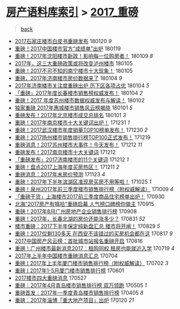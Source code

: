 [房产语料库索引](../../README.md)  > [2017_重磅](2017_重磅.md)
====
> [back](../README.md)

- [2017石家庄楼市白皮书重磅发布](http://jkwz.applinzi.com/ittc/7060645515484464135.html#2017%E7%9F%B3%E5%AE%B6%E5%BA%84%E6%A5%BC%E5%B8%82%E7%99%BD%E7%9A%AE%E4%B9%A6%E9%87%8D%E7%A3%85%E5%8F%91%E5%B8%83) 180120 *9* 
- [重磅！2017中国楼市官方“成绩单”出炉](http://jkwz.applinzi.com/ittc/7060216299018257419.html#%E9%87%8D%E7%A3%85%EF%BC%812017%E4%B8%AD%E5%9B%BD%E6%A5%BC%E5%B8%82%E5%AE%98%E6%96%B9%E2%80%9C%E6%88%90%E7%BB%A9%E5%8D%95%E2%80%9D%E5%87%BA%E7%82%89) 180119  
- [重磅！2017年沈阳楼市新政！影响每一位购房者！](http://jkwz.applinzi.com/ittc/7056400584708457482.html#%E9%87%8D%E7%A3%85%EF%BC%812017%E5%B9%B4%E6%B2%88%E9%98%B3%E6%A5%BC%E5%B8%82%E6%96%B0%E6%94%BF%EF%BC%81%E5%BD%B1%E5%93%8D%E6%AF%8F%E4%B8%80%E4%BD%8D%E8%B4%AD%E6%88%BF%E8%80%85%EF%BC%81) 180109 *8* 
- [2017年，这三大重磅政策或将改变泸州楼市](http://jkwz.applinzi.com/ittc/7055051524147774480.html#2017%E5%B9%B4%EF%BC%8C%E8%BF%99%E4%B8%89%E5%A4%A7%E9%87%8D%E7%A3%85%E6%94%BF%E7%AD%96%E6%88%96%E5%B0%86%E6%94%B9%E5%8F%98%E6%B3%B8%E5%B7%9E%E6%A5%BC%E5%B8%82) 180105  
- [重磅！2017不可不知的南宁楼市十大现象！](http://jkwz.applinzi.com/ittc/7055041962699129862.html#%E9%87%8D%E7%A3%85%EF%BC%812017%E4%B8%8D%E5%8F%AF%E4%B8%8D%E7%9F%A5%E7%9A%84%E5%8D%97%E5%AE%81%E6%A5%BC%E5%B8%82%E5%8D%81%E5%A4%A7%E7%8E%B0%E8%B1%A1%EF%BC%81) 180105  
- [重磅，2017年济南楼市房价数据来了](http://jkwz.applinzi.com/ittc/7054658128941941777.html#%E9%87%8D%E7%A3%85%EF%BC%8C2017%E5%B9%B4%E6%B5%8E%E5%8D%97%E6%A5%BC%E5%B8%82%E6%88%BF%E4%BB%B7%E6%95%B0%E6%8D%AE%E6%9D%A5%E4%BA%86) 180104 *9* 
- [2017年济南楼市关注度重磅出炉 历下区各项占优](http://jkwz.applinzi.com/ittc/7054657949102769168.html#2017%E5%B9%B4%E6%B5%8E%E5%8D%97%E6%A5%BC%E5%B8%82%E5%85%B3%E6%B3%A8%E5%BA%A6%E9%87%8D%E7%A3%85%E5%87%BA%E7%82%89+%E5%8E%86%E4%B8%8B%E5%8C%BA%E5%90%84%E9%A1%B9%E5%8D%A0%E4%BC%98) 180104 *5* 
- [「重磅」2017年度长春楼市销售榜权威发布！](http://jkwz.applinzi.com/ittc/7054648552234419206.html#%E3%80%8C%E9%87%8D%E7%A3%85%E3%80%8D2017%E5%B9%B4%E5%BA%A6%E9%95%BF%E6%98%A5%E6%A5%BC%E5%B8%82%E9%94%80%E5%94%AE%E6%A6%9C%E6%9D%83%E5%A8%81%E5%8F%91%E5%B8%83%EF%BC%81) 180104 *2* 
- [重磅！2017 年度苏州楼市数据权威发布与解读！](http://jkwz.applinzi.com/ittc/7053909056211649543.html#%E9%87%8D%E7%A3%85%EF%BC%812017+%E5%B9%B4%E5%BA%A6%E8%8B%8F%E5%B7%9E%E6%A5%BC%E5%B8%82%E6%95%B0%E6%8D%AE%E6%9D%83%E5%A8%81%E5%8F%91%E5%B8%83%E4%B8%8E%E8%A7%A3%E8%AF%BB%EF%BC%81) 180102  
- [独家重磅 2017年惠城楼市销售风云榜揭晓](http://jkwz.applinzi.com/ittc/7053612267214472202.html#%E7%8B%AC%E5%AE%B6%E9%87%8D%E7%A3%85+2017%E5%B9%B4%E6%83%A0%E5%9F%8E%E6%A5%BC%E5%B8%82%E9%94%80%E5%94%AE%E9%A3%8E%E4%BA%91%E6%A6%9C%E6%8F%AD%E6%99%93) 180101 *5* 
- [重磅发布！2017年北京楼市成交总排名](http://jkwz.applinzi.com/ittc/7053564105007301639.html#%E9%87%8D%E7%A3%85%E5%8F%91%E5%B8%83%EF%BC%812017%E5%B9%B4%E5%8C%97%E4%BA%AC%E6%A5%BC%E5%B8%82%E6%88%90%E4%BA%A4%E6%80%BB%E6%8E%92%E5%90%8D) 180101 *3* 
- [重磅！2017年南京楼市十大关键词出炉！](http://jkwz.applinzi.com/ittc/7053155148459672592.html#%E9%87%8D%E7%A3%85%EF%BC%812017%E5%B9%B4%E5%8D%97%E4%BA%AC%E6%A5%BC%E5%B8%82%E5%8D%81%E5%A4%A7%E5%85%B3%E9%94%AE%E8%AF%8D%E5%87%BA%E7%82%89%EF%BC%81) 171231 *1* 
- [重磅！2017武汉楼市年度销量TOP10榜单发布！](http://jkwz.applinzi.com/ittc/7052866230770205713.html#%E9%87%8D%E7%A3%85%EF%BC%812017%E6%AD%A6%E6%B1%89%E6%A5%BC%E5%B8%82%E5%B9%B4%E5%BA%A6%E9%94%80%E9%87%8FTOP10%E6%A6%9C%E5%8D%95%E5%8F%91%E5%B8%83%EF%BC%81) 171230 *2* 
- [重磅！2017扬州楼市销售排行榜TOP100正式发布！](http://jkwz.applinzi.com/ittc/7048745353459794961.html#%E9%87%8D%E7%A3%85%EF%BC%812017%E6%89%AC%E5%B7%9E%E6%A5%BC%E5%B8%82%E9%94%80%E5%94%AE%E6%8E%92%E8%A1%8C%E6%A6%9CTOP100%E6%AD%A3%E5%BC%8F%E5%8F%91%E5%B8%83%EF%BC%81) 171219  
- [重磅消息！2017苏州楼市大事件！今天发布！](http://jkwz.applinzi.com/ittc/7046296148417971216.html#%E9%87%8D%E7%A3%85%E6%B6%88%E6%81%AF%EF%BC%812017%E8%8B%8F%E5%B7%9E%E6%A5%BC%E5%B8%82%E5%A4%A7%E4%BA%8B%E4%BB%B6%EF%BC%81%E4%BB%8A%E5%A4%A9%E5%8F%91%E5%B8%83%EF%BC%81) 171212 *11* 
- [重磅发布！2017南京楼市十大关键词](http://jkwz.applinzi.com/ittc/7046093893852988433.html#%E9%87%8D%E7%A3%85%E5%8F%91%E5%B8%83%EF%BC%812017%E5%8D%97%E4%BA%AC%E6%A5%BC%E5%B8%82%E5%8D%81%E5%A4%A7%E5%85%B3%E9%94%AE%E8%AF%8D) 171212  
- [「重磅发布」2017济南楼市的11个关键词](http://jkwz.applinzi.com/ittc/7046064453081105424.html#%E3%80%8C%E9%87%8D%E7%A3%85%E5%8F%91%E5%B8%83%E3%80%8D2017%E6%B5%8E%E5%8D%97%E6%A5%BC%E5%B8%82%E7%9A%8411%E4%B8%AA%E5%85%B3%E9%94%AE%E8%AF%8D) 171212 *1* 
- [重磅！盘点2017上海年度买房热区！](http://jkwz.applinzi.com/ittc/7045783431991002129.html#%E9%87%8D%E7%A3%85%EF%BC%81%E7%9B%98%E7%82%B92017%E4%B8%8A%E6%B5%B7%E5%B9%B4%E5%BA%A6%E4%B9%B0%E6%88%BF%E7%83%AD%E5%8C%BA%EF%BC%81) 171211 *2* 
- [重磅消息：2017年末房价预测](http://jkwz.applinzi.com/ittc/7039152775135495185.html#%E9%87%8D%E7%A3%85%E6%B6%88%E6%81%AF%EF%BC%9A2017%E5%B9%B4%E6%9C%AB%E6%88%BF%E4%BB%B7%E9%A2%84%E6%B5%8B) 171123 *4* 
- [重磅！2017年下半年滨湖区准现房买房不用等啦！](http://jkwz.applinzi.com/ittc/7028266898993710097.html#%E9%87%8D%E7%A3%85%EF%BC%812017%E5%B9%B4%E4%B8%8B%E5%8D%8A%E5%B9%B4%E6%BB%A8%E6%B9%96%E5%8C%BA%E5%87%86%E7%8E%B0%E6%88%BF%E4%B9%B0%E6%88%BF%E4%B8%8D%E7%94%A8%E7%AD%89%E5%95%A6%EF%BC%81) 171025 *1* 
- [重磅！泉州2017年前三季度楼市销售排行榜（附权威解读）](http://jkwz.applinzi.com/ittc/7022362798309508113.html#%E9%87%8D%E7%A3%85%EF%BC%81%E6%B3%89%E5%B7%9E2017%E5%B9%B4%E5%89%8D%E4%B8%89%E5%AD%A3%E5%BA%A6%E6%A5%BC%E5%B8%82%E9%94%80%E5%94%AE%E6%8E%92%E8%A1%8C%E6%A6%9C%EF%BC%88%E9%99%84%E6%9D%83%E5%A8%81%E8%A7%A3%E8%AF%BB%EF%BC%89) 171009 *4* 
- [「重磅干货」上海楼市2017前三季度商品住宅榜单出炉！](http://jkwz.applinzi.com/ittc/7019132221695460368.html#%E3%80%8C%E9%87%8D%E7%A3%85%E5%B9%B2%E8%B4%A7%E3%80%8D%E4%B8%8A%E6%B5%B7%E6%A5%BC%E5%B8%822017%E5%89%8D%E4%B8%89%E5%AD%A3%E5%BA%A6%E5%95%86%E5%93%81%E4%BD%8F%E5%AE%85%E6%A6%9C%E5%8D%95%E5%87%BA%E7%82%89%EF%BC%81) 170930  
- [北海&quot;2017房产有嘻哈&quot;重磅启幕 人气榜口碑榜你做主](http://jkwz.applinzi.com/ittc/7013316846462436369.html#%E5%8C%97%E6%B5%B7%26quot%3B2017%E6%88%BF%E4%BA%A7%E6%9C%89%E5%98%BB%E5%93%88%26quot%3B%E9%87%8D%E7%A3%85%E5%90%AF%E5%B9%95+%E4%BA%BA%E6%B0%94%E6%A6%9C%E5%8F%A3%E7%A2%91%E6%A6%9C%E4%BD%A0%E5%81%9A%E4%B8%BB) 170915  
- [重磅！2017年8月广州房地产企业销售排行榜](http://jkwz.applinzi.com/ittc/7011046451613008912.html#%E9%87%8D%E7%A3%85%EF%BC%812017%E5%B9%B48%E6%9C%88%E5%B9%BF%E5%B7%9E%E6%88%BF%E5%9C%B0%E4%BA%A7%E4%BC%81%E4%B8%9A%E9%94%80%E5%94%AE%E6%8E%92%E8%A1%8C%E6%A6%9C) 170908  
- [重磅！2017年，长春北湖的房价还能涨多少？](http://jkwz.applinzi.com/ittc/7007990347702207505.html#%E9%87%8D%E7%A3%85%EF%BC%812017%E5%B9%B4%EF%BC%8C%E9%95%BF%E6%98%A5%E5%8C%97%E6%B9%96%E7%9A%84%E6%88%BF%E4%BB%B7%E8%BF%98%E8%83%BD%E6%B6%A8%E5%A4%9A%E5%B0%91%EF%BC%9F) 170831 *52* 
- [楼市重磅：2017下半年保定纯新盘汇总 楼市将开闸！](http://jkwz.applinzi.com/ittc/7007260057723733009.html#%E6%A5%BC%E5%B8%82%E9%87%8D%E7%A3%85%EF%BC%9A2017%E4%B8%8B%E5%8D%8A%E5%B9%B4%E4%BF%9D%E5%AE%9A%E7%BA%AF%E6%96%B0%E7%9B%98%E6%B1%87%E6%80%BB+%E6%A5%BC%E5%B8%82%E5%B0%86%E5%BC%80%E9%97%B8%EF%BC%81) 170829 *5* 
- [重磅！2017仅剩130多天 在西安不该错过的买房机会都在这](http://jkwz.applinzi.com/ittc/7002820456238040080.html#%E9%87%8D%E7%A3%85%EF%BC%812017%E4%BB%85%E5%89%A9130%E5%A4%9A%E5%A4%A9+%E5%9C%A8%E8%A5%BF%E5%AE%89%E4%B8%8D%E8%AF%A5%E9%94%99%E8%BF%87%E7%9A%84%E4%B9%B0%E6%88%BF%E6%9C%BA%E4%BC%9A%E9%83%BD%E5%9C%A8%E8%BF%99) 170817 *9* 
- [2017中国房产风云榜：首批城市站报名重磅开启](http://jkwz.applinzi.com/ittc/7002421075760382992.html#2017%E4%B8%AD%E5%9B%BD%E6%88%BF%E4%BA%A7%E9%A3%8E%E4%BA%91%E6%A6%9C%EF%BC%9A%E9%A6%96%E6%89%B9%E5%9F%8E%E5%B8%82%E7%AB%99%E6%8A%A5%E5%90%8D%E9%87%8D%E7%A3%85%E5%BC%80%E5%90%AF) 170816  
- [重磅！广州楼市最新消息2017：租购同权 租房也能就近入学](http://jkwz.applinzi.com/ittc/6992060187836679184.html#%E9%87%8D%E7%A3%85%EF%BC%81%E5%B9%BF%E5%B7%9E%E6%A5%BC%E5%B8%82%E6%9C%80%E6%96%B0%E6%B6%88%E6%81%AF2017%EF%BC%9A%E7%A7%9F%E8%B4%AD%E5%90%8C%E6%9D%83+%E7%A7%9F%E6%88%BF%E4%B9%9F%E8%83%BD%E5%B0%B1%E8%BF%91%E5%85%A5%E5%AD%A6) 170719 *4* 
- [2017年上半年中国楼市重磅消息汇总](http://jkwz.applinzi.com/ittc/6986389439612716037.html#2017%E5%B9%B4%E4%B8%8A%E5%8D%8A%E5%B9%B4%E4%B8%AD%E5%9B%BD%E6%A5%BC%E5%B8%82%E9%87%8D%E7%A3%85%E6%B6%88%E6%81%AF%E6%B1%87%E6%80%BB) 170704  
- [重磅ㅣ2017年上半年厦门楼市销售排行榜（附权威解读）](http://jkwz.applinzi.com/ittc/6985769988123001861.html#%E9%87%8D%E7%A3%85%E3%85%A32017%E5%B9%B4%E4%B8%8A%E5%8D%8A%E5%B9%B4%E5%8E%A6%E9%97%A8%E6%A5%BC%E5%B8%82%E9%94%80%E5%94%AE%E6%8E%92%E8%A1%8C%E6%A6%9C%EF%BC%88%E9%99%84%E6%9D%83%E5%A8%81%E8%A7%A3%E8%AF%BB%EF%BC%89) 170702 *3* 
- [重磅ㅣ2017年1-5月厦门楼市销售排行榜](http://jkwz.applinzi.com/ittc/6974278201571279876.html#%E9%87%8D%E7%A3%85%E3%85%A32017%E5%B9%B41-5%E6%9C%88%E5%8E%A6%E9%97%A8%E6%A5%BC%E5%B8%82%E9%94%80%E5%94%AE%E6%8E%92%E8%A1%8C%E6%A6%9C) 170601  
- [2017楼市四大重磅消息](http://jkwz.applinzi.com/ittc/6972401642430268420.html#2017%E6%A5%BC%E5%B8%82%E5%9B%9B%E5%A4%A7%E9%87%8D%E7%A3%85%E6%B6%88%E6%81%AF) 170527  
- [重磅｜2017年4月青岛楼市销售排行榜 双万领跑](http://jkwz.applinzi.com/ittc/6964168841864152068.html#%E9%87%8D%E7%A3%85%EF%BD%9C2017%E5%B9%B44%E6%9C%88%E9%9D%92%E5%B2%9B%E6%A5%BC%E5%B8%82%E9%94%80%E5%94%AE%E6%8E%92%E8%A1%8C%E6%A6%9C+%E5%8F%8C%E4%B8%87%E9%A2%86%E8%B7%91) 170505 *1* 
- [重磅首发｜2017年一季度青岛楼市销售排行榜](http://jkwz.applinzi.com/ittc/6953108773223793669.html#%E9%87%8D%E7%A3%85%E9%A6%96%E5%8F%91%EF%BD%9C2017%E5%B9%B4%E4%B8%80%E5%AD%A3%E5%BA%A6%E9%9D%92%E5%B2%9B%E6%A5%BC%E5%B8%82%E9%94%80%E5%94%AE%E6%8E%92%E8%A1%8C%E6%A6%9C) 170405 *8* 
- [重磅：2017年淄博「重大地产项目」出炉](http://jkwz.applinzi.com/ittc/6925231589729764357.html#%E9%87%8D%E7%A3%85%EF%BC%9A2017%E5%B9%B4%E6%B7%84%E5%8D%9A%E3%80%8C%E9%87%8D%E5%A4%A7%E5%9C%B0%E4%BA%A7%E9%A1%B9%E7%9B%AE%E3%80%8D%E5%87%BA%E7%82%89) 170120 *21* 
